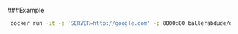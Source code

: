 ###Example

```bash
 docker run -it -e 'SERVER=http://google.com' -p 8000:80 ballerabdude/docker-nginx-proxy
```
